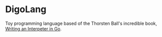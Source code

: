 # DigoLang

Toy programming language based of the Thorsten Ball's incredible book, [Writing an Interpeter in Go](https://interpreterbook.com).

